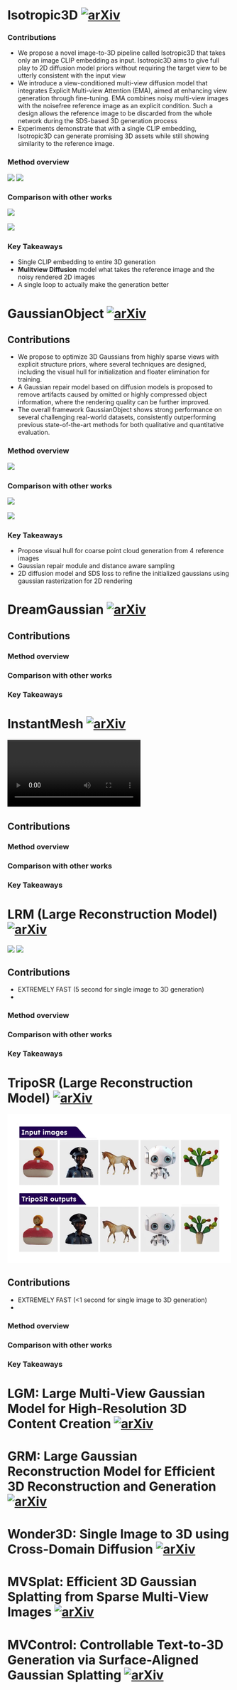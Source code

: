 # Isotropic3D [![arXiv](https://img.shields.io/badge/arXiv-2403.10395-b31b1b.svg?style=flat-square)](https://arxiv.org/abs/2403.10395)

### **Contributions**

- We propose a novel image-to-3D pipeline called Isotropic3D that takes only
an image CLIP embedding as input. Isotropic3D aims to give full play to
2D diffusion model priors without requiring the target view to be utterly
consistent with the input view
- We introduce a view-conditioned multi-view diffusion model that integrates
Explicit Multi-view Attention (EMA), aimed at enhancing view generation
through fine-tuning. EMA combines noisy multi-view images with the noisefree reference image as an explicit condition. Such a design allows the reference image to be discarded from the whole network during the SDS-based
3D generation process
- Experiments demonstrate that with a single CLIP embedding, Isotropic3D
can generate promising 3D assets while still showing similarity to the reference image.
<!-- - We use HashGrid encoding and uniformly sample points along rays, while the paper uses Integrated Positional Encoding and sampling strategy from MipNeRF360.
- We adopt camera settings and density initialization strategy from Magic3D, which is slightly different from the DreamFusion paper.
- Some hyperparameters are different, such as the weighting of loss terms. -->

### **Method overview**
![](https://isotropic3d.github.io/static/images/pipeline.png)
![](https://isotropic3d.github.io/static/images/mvd.png)


### **Comparison with other works**

[![](https://res.cloudinary.com/marcomontalbano/image/upload/v1718046621/video_to_markdown/images/video--2a77b5bbe7084fc55e8f9090a86f4cfb-c05b58ac6eb4c4700831b2b3070cd403.jpg)](https://isotropic3d.github.io/static/videos/compare_3D_1.mp4 "")


[![](https://res.cloudinary.com/marcomontalbano/image/upload/v1718046651/video_to_markdown/images/video--609b8ba891fb79fb509945d18020b696-c05b58ac6eb4c4700831b2b3070cd403.jpg)](https://isotropic3d.github.io/static/videos/compare_3D_2.mp4 "")

### **Key Takeaways**
- Single CLIP embedding to entire 3D generation
- **Mulitview Diffusion** model what takes the reference image and the noisy rendered 2D images
-  A single loop to actually make the generation better



# GaussianObject [![arXiv](https://img.shields.io/badge/arXiv-2402.10259-b31b1b.svg?style=flat-square)](https://arxiv.org/abs/2402.10259)

## **Contributions**
- We propose to optimize 3D Gaussians from highly sparse views
with explicit structure priors, where several techniques are designed, including the visual hull for initialization and floater
elimination for training.
- A Gaussian repair model based on diffusion models is proposed
to remove artifacts caused by omitted or highly compressed
object information, where the rendering quality can be further
improved.
- The overall framework GaussianObject shows strong performance on several challenging real-world datasets, consistently
outperforming previous state-of-the-art methods for both qualitative and quantitative evaluation.


### **Method overview**

![](https://gaussianobject.github.io/static/images/pipe.png)

### **Comparison with other works**
[![](https://res.cloudinary.com/marcomontalbano/image/upload/v1718054489/video_to_markdown/images/video--a8ded7cde8d5f7f68cae2659b9c26f66-c05b58ac6eb4c4700831b2b3070cd403.jpg)](https://gaussianobject.github.io/static/videos/teaser.mp4 "")

[![](https://res.cloudinary.com/marcomontalbano/image/upload/v1718054583/video_to_markdown/images/video--20385adcc2c848155c46bf08ab885b61-c05b58ac6eb4c4700831b2b3070cd403.jpg)](https://gaussianobject.github.io/static/videos/evolution.mp4 "")

### **Key Takeaways**
- Propose visual hull for coarse point cloud generation from 4 reference images
- Gaussian repair module and distance aware sampling
- 2D diffusion model and SDS loss to refine the initialized gaussians using gaussian rasterization for 2D rendering


# DreamGaussian [![arXiv](https://img.shields.io/badge/arXiv-2309.16653-b31b1b.svg?style=flat-square)](https://arxiv.org/abs/2309.16653)

## **Contributions**



### **Method overview**



### **Comparison with other works**


### **Key Takeaways**


# InstantMesh [![arXiv](https://img.shields.io/badge/arXiv-2404.07191-b31b1b.svg?style=flat-square)](https://arxiv.org/abs/2404.07191)

<video controls src="assets/322410754-dab3511e-e7c6-4c0b-bab7-15772045c47d-1.mp4" title="Title"></video>

## **Contributions**



### **Method overview**



### **Comparison with other works**


### **Key Takeaways**


# LRM (Large Reconstruction Model) [![arXiv](https://img.shields.io/badge/arXiv-2311.04400-b31b1b.svg?style=flat-square)](https://arxiv.org/abs/2311.04400)

[![](https://res.cloudinary.com/marcomontalbano/image/upload/v1718125572/video_to_markdown/images/video--b3c01110fed258bef84e9f56d221905f-c05b58ac6eb4c4700831b2b3070cd403.jpg)](https://yiconghong.me/LRM/static/i3d_videos/selected_samples_final_firefly%20-%20a%20campfire,%203d%20max,%20blender,%20white%20background,%20full%20view_renderings_converted.mp4 "")
[![](https://res.cloudinary.com/marcomontalbano/image/upload/v1718125847/video_to_markdown/images/video--5064685a5f925cd71411dee5e6c3ecda-c05b58ac6eb4c4700831b2b3070cd403.jpg)](https://yiconghong.me/LRM/static/i3d_videos/selected_samples_final_firefly%20-%20a%20light%20purple%20teddy%20bear,%20white%20background,%203ds%20max,%20blender_renderings_converted.mp4 "")

## **Contributions**
 - EXTREMELY FAST (5 second for single image to 3D generation)
 - 


### **Method overview**



### **Comparison with other works**


### **Key Takeaways**


# TripoSR (Large Reconstruction Model) [![arXiv](https://img.shields.io/badge/arXiv-2403.02151-b31b1b.svg?style=flat-square)](https://arxiv.org/abs/2403.02151)

![alt text](assets/teaser800.gif)

## **Contributions**
 - EXTREMELY FAST (<1 second for single image to 3D generation)
 - 


### **Method overview**



### **Comparison with other works**


### **Key Takeaways**


# LGM: Large Multi-View Gaussian Model for High-Resolution 3D Content Creation [![arXiv](https://img.shields.io/badge/arXiv-2403.02151-b31b1b.svg?style=flat-square)](https://arxiv.org/abs/2403.02151)

# GRM: Large Gaussian Reconstruction Model for Efficient 3D Reconstruction and Generation [![arXiv](https://img.shields.io/badge/arXiv-2403.14621-b31b1b.svg?style=flat-square)](https://arxiv.org/abs/2403.14621)

# Wonder3D: Single Image to 3D using Cross-Domain Diffusion [![arXiv](https://img.shields.io/badge/arXiv-2310.15008-b31b1b.svg?style=flat-square)](https://arxiv.org/abs/2310.15008)

# MVSplat: Efficient 3D Gaussian Splatting from Sparse Multi-View Images [![arXiv](https://img.shields.io/badge/arXiv-2403.14627-b31b1b.svg?style=flat-square)](https://arxiv.org/abs/2403.14627)

# MVControl: Controllable Text-to-3D Generation via Surface-Aligned Gaussian Splatting [![arXiv](https://img.shields.io/badge/arXiv-2403.09981-b31b1b.svg?style=flat-square)](https://arxiv.org/abs/2403.09981)
